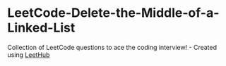 # LeetCode-Delete-the-Middle-of-a-Linked-List
Collection of LeetCode questions to ace the coding interview! - Created using [LeetHub](https://github.com/QasimWani/LeetHub)

